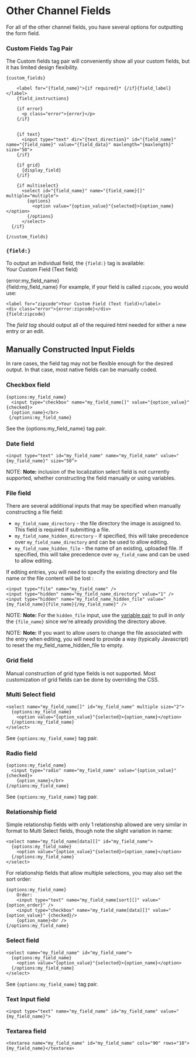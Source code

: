 <!--
    This source file is part of the open source project
    ExpressionEngine User Guide (https://github.com/ExpressionEngine/ExpressionEngine-User-Guide)

    @link      https://expressionengine.com/
    @copyright Copyright (c) 2003-2020, Packet Tide, LLC (https://packettide.com)
    @license   https://expressionengine.com/license Licensed under Apache License, Version 2.0
-->

# Other Channel Fields

For all of the other channel fields, you have several options for outputting the form field.

### Custom Fields Tag Pair

The Custom fields tag pair will conveniently show all your custom fields, but it has limited design flexibility.

    {custom_fields}

        <label for="{field_name}">{if required}* {/if}{field_label}</label>
        {field_instructions}

        {if error}
          <p class="error">{error}</p>
        {/if}


        {if text}
          <input type="text" dir="{text_direction}" id="{field_name}" name="{field_name}" value="{field_data}" maxlength="{maxlength}" size="50">
        {/if}

        {if grid}
          {display_field}
        {/if}

        {if multiselect}
          <select id="{field_name}" name="{field_name}[]" multiple="multiple">
            {options}
              <option value="{option_value}"{selected}>{option_name}</option>
            {/options}
          </select>
      {/if}

    {/custom_fields}

### `{field:}`

To output an individual field, the `{field:}` tag is available:  
 <label for="my_field_name">Your Custom Field (Text field)</label> <div class="error">{error:my_field_name}</div> {field:my_field_name} For example, if your field is called `zipcode`, you would use:

    <label for="zipcode">Your Custom Field (Text field)</label>
    <div class="error">{error:zipcode}</div>
    {field:zipcode}

The _field tag_ should output all of the required html needed for either a new entry or an edit.

## Manually Constructed Input Fields

In rare cases, the field tag may not be flexible enough for the desired output. In that case, most native fields can be manually coded.

### Checkbox field

    {options:my_field_name}
      <input type="checkbox" name="my_field_name[]" value="{option_value}" {checked}>
      {option_name}</br>
     {/options:my_field_name}

See the {options:my_field_name} tag pair.

### Date field

    <input type="text" id="my_field_name" name="my_field_name" value="{my_field_name}" size="50">

NOTE: **Note:** inclusion of the localization select field is not currently supported, whether constructing the field manually or using variables.

### File field

There are several additional inputs that may be specified when manually constructing a file field:

- `my_field_name_directory` - the file directory the image is assigned to. This field is required if submitting a file.
- `my_field_name_hidden_directory` - if specified, this will take precedence over `my_field_name_directory` and can be used to allow editing.
- `my_field_name_hidden_file` - the name of an existing, uploaded file. If specified, this will take precedence over `my_field_name` and can be used to allow editing.

If editing entries, you will need to specify the existing directory and file name or the file content will be lost :

    <input type="file" name="my_field_name" />
    <input type="hidden" name="my_field_name_directory" value="1" />
    <input type="hidden" name="my_field_name_hidden_file" value="{my_field_name}{file_name}{/my_field_name}" />

NOTE: **Note:** For the `hidden_file` input, use the [variable pair](fieldtypes/file.md#variable-pair-usage) to pull in _only_ the `{file_name}` since we're already providing the directory above.

NOTE: **Note:** If you want to allow users to change the file associated with the entry when editing, you will need to provide a way (typically Javascript) to reset the my_field_name_hidden_file to empty.

### Grid field

Manual construction of grid type fields is not supported. Most customization of grid fields can be done by overriding the CSS.

### Multi Select field

    <select name="my_field_name[]" id="my_field_name" multiple size="2">
      {options:my_field_name}
        <option value="{option_value}"{selected}>{option_name}</option>
      {/options:my_field_name}
    </select>

See `{options:my_field_name}` tag pair.

### Radio field

    {options:my_field_name}
      <input type="radio" name="my_field_name" value="{option_value}" {checked}>
        {option_name}</br>
    {/options:my_field_name}

See `{options:my_field_name}` tag pair.

### Relationship field

Simple relationship fields with only 1 relationship allowed are very similar in format to Multi Select fields, though note the slight variation in name:

    <select name="my_field_name[data][]" id="my_field_name">
      {options:my_field_name}
        <option value="{option_value}"{selected}>{option_name}</option>
      {/options:my_field_name}
    </select>

For relationship fields that allow multiple selections, you may also set the sort order:

    {options:my_field_name}
        Order:
        <input type="text" name="my_field_name[sort][]" value="{option_order}" />
        <input type="checkbox" name="my_field_name[data][]" value="{option_value}" {checked}/>
        {option_name}<br />
    {/options:my_field_name}

### Select field

    <select name="my_field_name" id="my_field_name">
      {options:my_field_name}
        <option value="{option_value}"{selected}>{option_name}</option>
      {/options:my_field_name}
    </select>

See `{options:my_field_name}` tag pair.

### Text Input field

    <input type="text" name="my_field_name" id="my_field_name" value="{my_field_name}">

### Textarea field

    <textarea name="my_field_name" id="my_field_name" cols="90" rows="10">{my_field_name}</textarea>
